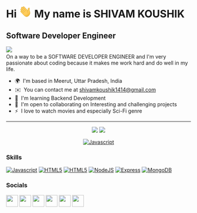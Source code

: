 Hi <img src="https://raw.githubusercontent.com/ABSphreak/ABSphreak/master/gifs/Hi.gif" width="35"> My name is SHIVAM KOUSHIK
===========================

Software Developer Engineer
---------------------------
![](https://komarev.com/ghpvc/?username=neerajap-01&color=brightgreen&style=flat) \
On a way to be a SOFTWARE DEVELOPER ENGINEER and I'm very passionate about coding because it makes me work hard and do well in my life.

* 🌍  I'm based in Meerut, Uttar Pradesh, India
* ✉️  You can contact me at [shivamkoushik1414@gmail.com](mailto:shivamkoushik1414@gmail.com)
* 🧠  I'm learning Backend Development
* 🤝  I'm open to collaborating on Interesting and challenging projects
* ⚡  I love to watch movies and especially Sci-Fi genre

<hr>
<p align="center">
  <img width="400px" src="https://github-readme-stats.vercel.app/api?username=Shivam-Koushik&count_private=true&show_icons=true&theme=material-palenight&hide_border=true&bg_color=1F222E" />
  <img width="400px" src="https://github-readme-streak-stats.herokuapp.com?user=Shivam-Koushik&theme=material-palenight&hide_border=true&fire=C77800&ring=7C2AE8&background=1F222E" />
</p>
     
<div align="center"> <a href="https://skyline.github.com/Shivam-Koushik/2021" target="_blank" rel="noreferrer"><img src="https://upload.wikimedia.org/wikipedia/commons/f/fa/Click_here_button.png" width="100" height="40" alt="Javascript" /></a></div>

### Skills

<p align="left">
<a href="https://developer.mozilla.org/en-US/docs/Web/JavaScript" target="_blank" rel="noreferrer"><img src="https://raw.githubusercontent.com/danielcranney/readme-generator/main/public/icons/skills/javascript-colored.svg" width="36" height="36" alt="Javascript" /></a>
<a href="https://developer.mozilla.org/en-US/docs/Glossary/HTML5" target="_blank" rel="noreferrer"><img src="https://raw.githubusercontent.com/danielcranney/readme-generator/main/public/icons/skills/html5-colored.svg" width="36" height="36" alt="HTML5" /></a>
<a href="https://developer.mozilla.org/en-US/docs/Web/CSS" target="_blank" rel="noreferrer"><img src="https://raw.githubusercontent.com/danielcranney/readme-generator/main/public/icons/skills/css3-colored.svg" width="36" height="36" alt="HTML5" /></a>
<a href="https://nodejs.org/en/" target="_blank" rel="noreferrer"><img src="https://raw.githubusercontent.com/danielcranney/readme-generator/main/public/icons/skills/nodejs-colored.svg" width="36" height="36" alt="NodeJS" /></a>
<a href="https://expressjs.com/" target="_blank" rel="noreferrer"><img src="https://raw.githubusercontent.com/danielcranney/readme-generator/main/public/icons/skills/express-colored.svg" width="36" height="36" alt="Express" /></a>
<a href="https://www.mongodb.com/" target="_blank" rel="noreferrer"><img src="https://raw.githubusercontent.com/danielcranney/readme-generator/main/public/icons/skills/mongodb-colored.svg" width="36" height="36" alt="MongoDB" /></a>
</p>


### Socials

<p align="left"> 
<a href="https://discord.com/users/Shivam-Koushik#5015" target="_blank" rel="noreferrer"><img src="https://raw.githubusercontent.com/danielcranney/readme-generator/main/public/icons/socials/discord.svg" width="32" height="32" /></a>
<a href="https://www.facebook.com/shivam.koushik.79/" target="_blank" rel="noreferrer"><img src="https://raw.githubusercontent.com/danielcranney/readme-generator/main/public/icons/socials/facebook.svg" width="32" height="32" /></a> 
<a href="https://github.com/Shivam-Koushik?tab=overview&from=2022-07-01&to=2022-07-28" target="_blank" rel="noreferrer"><img src="https://raw.githubusercontent.com/danielcranney/readme-generator/main/public/icons/socials/github.svg" width="32" height="32" /></a> 
<a href="https://www.instagram.com/the.shivam.koushik/" target="_blank" rel="noreferrer"><img src="https://raw.githubusercontent.com/danielcranney/readme-generator/main/public/icons/socials/instagram.svg" width="32" height="32" /></a> 
<a href="https://www.linkedin.com/in/shivam-koushik-bba412222/" target="_blank" rel="noreferrer"><img src="https://raw.githubusercontent.com/danielcranney/readme-generator/main/public/icons/socials/linkedin.svg" width="32" height="32" /></a> 
<a href="https://twitter.com/ShivamKoushik6" target="_blank" rel="noreferrer"><img src="https://raw.githubusercontent.com/danielcranney/readme-generator/main/public/icons/socials/twitter.svg" width="32" height="32" /></a></p>

<!---
Shivam-Koushik/Shivam-Koushikis a ✨ special ✨ repository because its `README.md` (this file) appears on your GitHub profile.
You can click the Preview link to take a look at your changes.
--->
